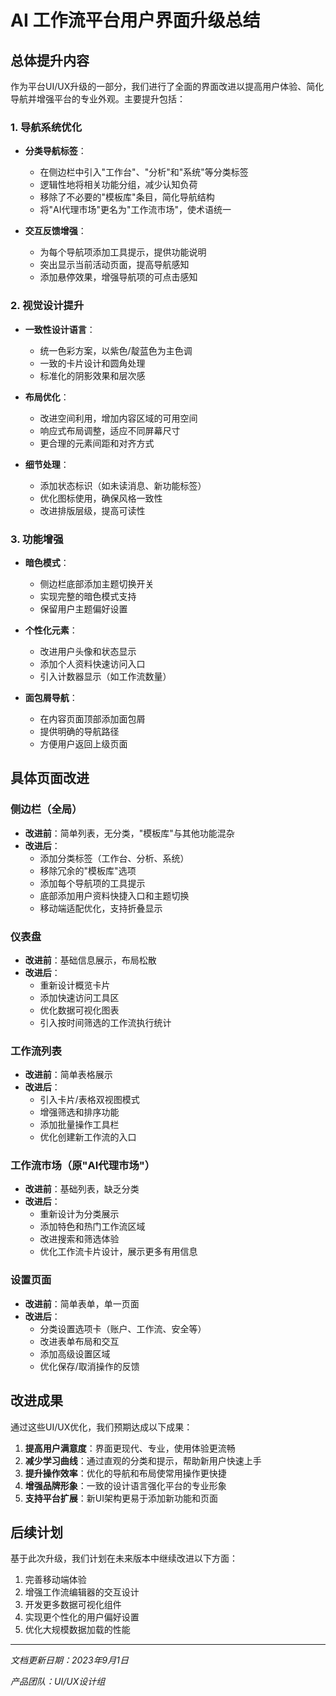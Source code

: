 # AI 工作流平台用户界面升级总结

## 总体提升内容

作为平台UI/UX升级的一部分，我们进行了全面的界面改进以提高用户体验、简化导航并增强平台的专业外观。主要提升包括：

### 1. 导航系统优化

- **分类导航标签**：
  - 在侧边栏中引入"工作台"、"分析"和"系统"等分类标签
  - 逻辑性地将相关功能分组，减少认知负荷
  - 移除了不必要的"模板库"条目，简化导航结构
  - 将"AI代理市场"更名为"工作流市场"，使术语统一

- **交互反馈增强**：
  - 为每个导航项添加工具提示，提供功能说明
  - 突出显示当前活动页面，提高导航感知
  - 添加悬停效果，增强导航项的可点击感知

### 2. 视觉设计提升

- **一致性设计语言**：
  - 统一色彩方案，以紫色/靛蓝色为主色调
  - 一致的卡片设计和圆角处理
  - 标准化的阴影效果和层次感

- **布局优化**：
  - 改进空间利用，增加内容区域的可用空间
  - 响应式布局调整，适应不同屏幕尺寸
  - 更合理的元素间距和对齐方式

- **细节处理**：
  - 添加状态标识（如未读消息、新功能标签）
  - 优化图标使用，确保风格一致性
  - 改进排版层级，提高可读性

### 3. 功能增强

- **暗色模式**：
  - 侧边栏底部添加主题切换开关
  - 实现完整的暗色模式支持
  - 保留用户主题偏好设置

- **个性化元素**：
  - 改进用户头像和状态显示
  - 添加个人资料快速访问入口
  - 引入计数器显示（如工作流数量）

- **面包屑导航**：
  - 在内容页面顶部添加面包屑
  - 提供明确的导航路径
  - 方便用户返回上级页面

## 具体页面改进

### 侧边栏（全局）

- **改进前**：简单列表，无分类，"模板库"与其他功能混杂
- **改进后**：
  - 添加分类标签（工作台、分析、系统）
  - 移除冗余的"模板库"选项
  - 添加每个导航项的工具提示
  - 底部添加用户资料快捷入口和主题切换
  - 移动端适配优化，支持折叠显示

### 仪表盘

- **改进前**：基础信息展示，布局松散
- **改进后**：
  - 重新设计概览卡片
  - 添加快速访问工具区
  - 优化数据可视化图表
  - 引入按时间筛选的工作流执行统计

### 工作流列表

- **改进前**：简单表格展示
- **改进后**：
  - 引入卡片/表格双视图模式
  - 增强筛选和排序功能
  - 添加批量操作工具栏
  - 优化创建新工作流的入口

### 工作流市场（原"AI代理市场"）

- **改进前**：基础列表，缺乏分类
- **改进后**：
  - 重新设计为分类展示
  - 添加特色和热门工作流区域
  - 改进搜索和筛选体验
  - 优化工作流卡片设计，展示更多有用信息

### 设置页面

- **改进前**：简单表单，单一页面
- **改进后**：
  - 分类设置选项卡（账户、工作流、安全等）
  - 改进表单布局和交互
  - 添加高级设置区域
  - 优化保存/取消操作的反馈

## 改进成果

通过这些UI/UX优化，我们预期达成以下成果：

1. **提高用户满意度**：界面更现代、专业，使用体验更流畅
2. **减少学习曲线**：通过直观的分类和提示，帮助新用户快速上手
3. **提升操作效率**：优化的导航和布局使常用操作更快捷
4. **增强品牌形象**：一致的设计语言强化平台的专业形象
5. **支持平台扩展**：新UI架构更易于添加新功能和页面

## 后续计划

基于此次升级，我们计划在未来版本中继续改进以下方面：

1. 完善移动端体验
2. 增强工作流编辑器的交互设计
3. 开发更多数据可视化组件
4. 实现更个性化的用户偏好设置
5. 优化大规模数据加载的性能

---

*文档更新日期：2023年9月1日*

*产品团队：UI/UX设计组* 